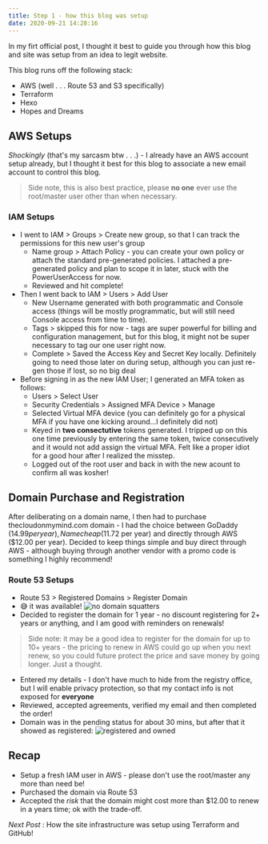 ```yaml
---
title: Step 1 - how this blog was setup
date: 2020-09-21 14:28:16
---
```


In my firt official post, I thought it best to guide you through how this blog and site was setup from an idea to legit website.

This blog runs off the following stack:
* AWS (well . . . Route 53 and S3 specifically)
* Terraform
* Hexo
* Hopes and Dreams

## AWS Setups
_Shockingly_ (that's my sarcasm btw . . .) - I already have an AWS account setup already, but I thought it best for this blog to associate a new email account to control this blog.  
> Side note, this is also best practice, please **no one** ever use the root/master user other than when necessary.

### IAM Setups
* I went to IAM > Groups > Create new group, so that I can track the permissions for this new user's group
    * Name group > Attach Policy - you can create your own policy or attach the standard pre-generated policies. I attached a pre-generated policy and plan to scope it in later, stuck with the PowerUserAccess for now.
    * Reviewed and hit complete!
* Then I went back to IAM > Users > Add User
    * New Username generated with both programmatic and Console access (things will be mostly programmatic, but will still need Console access from time to time).
    * Tags > skipped this for now - tags are super powerful for billing and configuration management, but for this blog, it might not be super necessary to tag our one user right now.
    * Complete > Saved the Access Key and Secret Key locally. Definitely going to need those later on during setup, although you can just re-gen those if lost, so no big deal
* Before signing in as the new IAM User; I generated an MFA token as follows:
    * Users > Select User
    * Security Credentials > Assigned MFA Device > Manage
    * Selected Virtual MFA device (you can definitely go for a physical MFA if you have one kicking around...I definitely did not)
    * Keyed in **two consectutive** tokens generated.  I tripped up on this one time previously by entering the same token, twice consecutively and it would not add assign the virtual MFA.  Felt like a proper idiot for a good hour after I realized the misstep.
    * Logged out of the root user and back in with the new acount to confirm all was kosher!

## Domain Purchase and Registration
After deliberating on a domain name, I then had to purchase thecloudonmymind.com domain -  I had the choice between GoDaddy ($14.99 per year), Namecheap ($11.72 per year) and directly through AWS ($12.00 per year).  Decided to keep things simple and buy direct through AWS - although buying through another vendor with a promo code is something I highly recommend!

### Route 53 Setups
* Route 53 > Registered Domains > Register Domain
* 😅 it was available!
![no domain squatters](/images/domain_available.png)
* Decided to register the domain for 1 year - no discount registering for 2+ years or anything, and I am good with reminders on renewals!
> Side note: it may be a good idea to register for the domain for up to 10+ years - the pricing to renew in AWS could go up when you next renew, so you could future protect the price and save money by going longer.  Just a thought.
* Entered my details - I don't have much to hide from the registry office, but I will enable privacy protection, so that my contact info is not exposed for **everyone**
* Reviewed, accepted agreements, verified my email and then completed the order!
* Domain was in the pending status for about 30 mins, but after that it showed as registered:
![registered and owned](/images/registered_domain.png)

## Recap
* Setup a fresh IAM user in AWS - please don't use the root/master any more than need be!
* Purchased the domain via Route 53
* Accepted the _risk_ that the domain might cost more than $12.00 to renew in a years time; ok with the trade-off.

_Next Post_ : How the site infrastructure was setup using Terraform and GitHub!